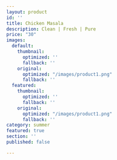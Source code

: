 ```yaml
---
layout: product
id: ''
title: Chicken Masala
description: Clean | Fresh | Pure
price: "30"
images:
  default:
    thumbnail:
      optimized: ''
      fallback: ''
    original:
      optimized: "/images/product1.png"
      fallback: ''
  featured:
    thumbnail:
      optimized: ''
      fallback: ''
    original:
      optimized: "/images/product1.png"
      fallback: ''
category: summer
featured: true
section: ''
published: false

---
```


